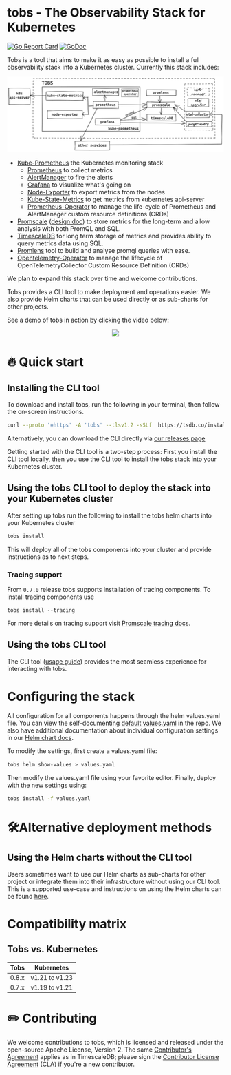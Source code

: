 # tobs - The Observability Stack for Kubernetes

[![Go Report Card](https://goreportcard.com/badge/github.com/timescale/tobs)](https://goreportcard.com/report/github.com/timescale/tobs)
[![GoDoc](https://godoc.org/github.com/timescale/tobs/cli?status.svg)](https://pkg.go.dev/github.com/timescale/tobs/cli)

Tobs is a tool that aims to make it as easy as possible to install a full observability
stack into a Kubernetes cluster. Currently this stack includes:

<img src="docs/assets/tobs-arch.png" alt="Tobs Architecture Diagram" width="800"/>

 * [Kube-Prometheus](https://github.com/prometheus-operator/kube-prometheus#kube-prometheus) the Kubernetes monitoring stack
    * [Prometheus](https://github.com/prometheus/prometheus) to collect metrics
    * [AlertManager](https://github.com/prometheus/alertmanager#alertmanager-) to fire the alerts
    * [Grafana](https://github.com/grafana/grafana) to visualize what's going on
    * [Node-Exporter](https://github.com/prometheus/node_exporter) to export metrics from the nodes
    * [Kube-State-Metrics](https://github.com/kubernetes/kube-state-metrics) to get metrics from kubernetes api-server
    * [Prometheus-Operator](https://github.com/prometheus-operator/prometheus-operator#prometheus-operator) to manage the life-cycle of Prometheus and AlertManager custom resource definitions (CRDs)
 * [Promscale](https://github.com/timescale/promscale) ([design doc][design-doc]) to store metrics for the long-term and allow analysis with both PromQL and SQL.
 * [TimescaleDB](https://github.com/timescale/timescaledb) for long term storage of metrics and provides ability to query metrics data using SQL. 
 * [Promlens](https://promlens.com/) tool to build and analyse promql queries with ease.
 * [Opentelemetry-Operator](https://github.com/open-telemetry/opentelemetry-operator#opentelemetry-operator-for-kubernetes) to manage the lifecycle of OpenTelemetryCollector Custom Resource Definition (CRDs)
 
We plan to expand this stack over time and welcome contributions.

Tobs provides a CLI tool to make deployment and operations easier. We also provide
Helm charts that can be used directly or as sub-charts for other projects.

See a demo of tobs in action by clicking the video below:

<p align="center">
<a href="https://www.youtube.com/watch?v=MSvBsXOI1ks"> <img src="https://media.giphy.com/media/e8y7Lq7V5F0K9zQs20/giphy.gif"> </a>
</p>

# 🔥 Quick start

## Installing the CLI tool

To download and install tobs, run the following in your terminal, then follow the on-screen instructions.

```bash
curl --proto '=https' -A 'tobs' --tlsv1.2 -sSLf  https://tsdb.co/install-tobs-sh |sh
```

Alternatively, you can download the CLI directly via [our releases page](https://github.com/timescale/tobs/releases/latest)

Getting started with the CLI tool is a two-step process: First you install the CLI tool locally, then you use the CLI tool to install the tobs stack into your Kubernetes cluster.

## Using the tobs CLI tool to deploy the stack into your Kubernetes cluster

After setting up tobs run the following to install the tobs helm charts into your Kubernetes cluster

```bash
tobs install
```

This will deploy all of the tobs components into your cluster and provide instructions as to next steps.

### Tracing support

From `0.7.0` release tobs supports installation of tracing components. To install tracing components use 
```
tobs install --tracing
```
For more details on tracing support visit [Promscale tracing docs](https://github.com/timescale/promscale/blob/master/docs/tracing.md).

## Using the tobs CLI tool

The CLI tool ([usage guide](https://github.com/timescale/tobs/tree/master/cli#usage-guide)) provides the most seamless experience for interacting with tobs.

# Configuring the stack

All configuration for all components happens through the helm values.yaml file.
You can view the self-documenting [default values.yaml](chart/values.yaml) in the repo.
We also have additional documentation about individual configuration settings in our
[Helm chart docs](chart/README.md#configuring-helm-chart).

To modify the settings, first create a values.yaml file:
```bash
tobs helm show-values > values.yaml
```

Then modify the values.yaml file using your favorite editor.
Finally, deploy with the new settings using:
```bash
tobs install -f values.yaml
```

# 🛠Alternative deployment methods

## Using the Helm charts without the CLI tool

Users sometimes want to use our Helm charts as sub-charts for other project or integrate them into their infrastructure without using our CLI tool. This is a supported use-case and instructions on using the Helm charts can be found [here](/chart/README.md).

# Compatibility matrix

## Tobs vs. Kubernetes

| Tobs                  | Kubernetes           |
|-----------------------|----------------------|
| 0.8.x                 | v1.21 to v1.23       | 
| 0.7.x                 | v1.19 to v1.21       | 

# ✏️ Contributing

We welcome contributions to tobs, which is
licensed and released under the open-source Apache License, Version 2.  The
same [Contributor's
Agreement](//github.com/timescale/timescaledb/blob/master/CONTRIBUTING.md)
applies as in TimescaleDB; please sign the [Contributor License
Agreement](https://cla-assistant.io/timescale/tobs) (CLA) if
you're a new contributor.


[design-doc]: https://tsdb.co/prom-design-doc
[timescaledb-helm-cleanup]: https://github.com/timescale/timescaledb-kubernetes/blob/master/charts/timescaledb-single/admin-guide.md#optional-delete-the-s3-backups
[timescaledb-helm-repo]: https://github.com/timescale/timescaledb-kubernetes/tree/master/charts/timescaledb-single
[promscale-repo]: https://github.com/timescale/promscale
[promscale-helm]: https://github.com/timescale/promscale/tree/master/helm-chart
[prometheus-helm-hub]: https://prometheus-community.github.io/helm-charts
[prometheus-remote-tune]: https://prometheus.io/docs/practices/remote_write/
[grafana-helm-hub]: https://grafana.github.io/helm-charts
